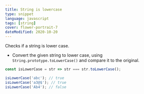 ```yaml
---
title: String is lowercase
type: snippet
language: javascript
tags: [string]
cover: flower-portrait-7
dateModified: 2020-10-20
---
```


Checks if a string is lower case.

- Convert the given string to lower case, using `String.prototype.toLowerCase()` and compare it to the original.

```js
const isLowerCase = str => str === str.toLowerCase();

isLowerCase('abc'); // true
isLowerCase('a3@$'); // true
isLowerCase('Ab4'); // false
```
